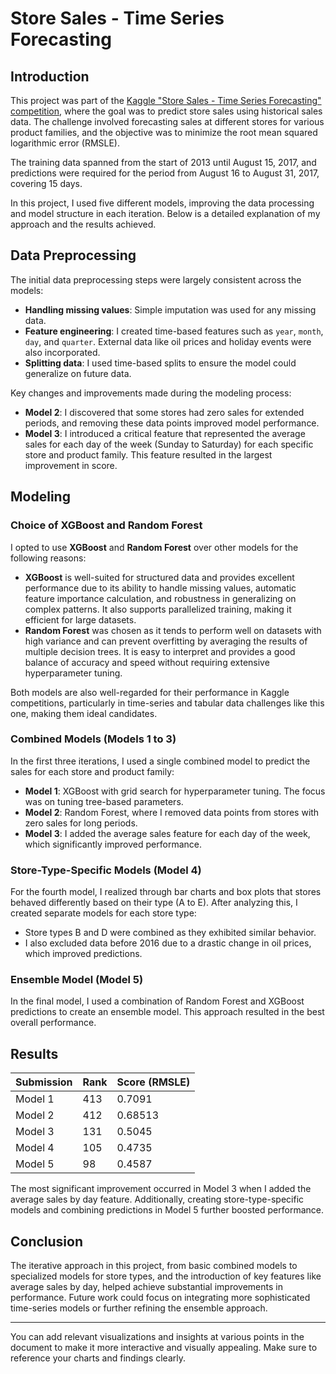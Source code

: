 
# Store Sales - Time Series Forecasting

## Introduction

This project was part of the [Kaggle "Store Sales - Time Series Forecasting" competition](https://www.kaggle.com/competitions/store-sales-time-series-forecasting/overview), where the goal was to predict store sales using historical sales data. The challenge involved forecasting sales at different stores for various product families, and the objective was to minimize the root mean squared logarithmic error (RMSLE).

The training data spanned from the start of 2013 until August 15, 2017, and predictions were required for the period from August 16 to August 31, 2017, covering 15 days.

In this project, I used five different models, improving the data processing and model structure in each iteration. Below is a detailed explanation of my approach and the results achieved.

## Data Preprocessing

The initial data preprocessing steps were largely consistent across the models:

- **Handling missing values**: Simple imputation was used for any missing data.
- **Feature engineering**: I created time-based features such as `year`, `month`, `day`, and `quarter`. External data like oil prices and holiday events were also incorporated.
- **Splitting data**: I used time-based splits to ensure the model could generalize on future data.

Key changes and improvements made during the modeling process:

- **Model 2**: I discovered that some stores had zero sales for extended periods, and removing these data points improved model performance.
- **Model 3**: I introduced a critical feature that represented the average sales for each day of the week (Sunday to Saturday) for each specific store and product family. This feature resulted in the largest improvement in score.

## Modeling

### Choice of XGBoost and Random Forest

I opted to use **XGBoost** and **Random Forest** over other models for the following reasons:

- **XGBoost** is well-suited for structured data and provides excellent performance due to its ability to handle missing values, automatic feature importance calculation, and robustness in generalizing on complex patterns. It also supports parallelized training, making it efficient for large datasets.
- **Random Forest** was chosen as it tends to perform well on datasets with high variance and can prevent overfitting by averaging the results of multiple decision trees. It is easy to interpret and provides a good balance of accuracy and speed without requiring extensive hyperparameter tuning.

Both models are also well-regarded for their performance in Kaggle competitions, particularly in time-series and tabular data challenges like this one, making them ideal candidates.

### Combined Models (Models 1 to 3)

In the first three iterations, I used a single combined model to predict the sales for each store and product family:

- **Model 1**: XGBoost with grid search for hyperparameter tuning. The focus was on tuning tree-based parameters.
- **Model 2**: Random Forest, where I removed data points from stores with zero sales for long periods.
- **Model 3**: I added the average sales feature for each day of the week, which significantly improved performance.

### Store-Type-Specific Models (Model 4)

For the fourth model, I realized through bar charts and box plots that stores behaved differently based on their type (A to E). After analyzing this, I created separate models for each store type:

- Store types B and D were combined as they exhibited similar behavior.
- I also excluded data before 2016 due to a drastic change in oil prices, which improved predictions.

### Ensemble Model (Model 5)

In the final model, I used a combination of Random Forest and XGBoost predictions to create an ensemble model. This approach resulted in the best overall performance.

## Results

| Submission | Rank | Score (RMSLE) |
|------------|------|---------------|
| Model 1    | 413  | 0.7091        |
| Model 2    | 412  | 0.68513       |
| Model 3    | 131  | 0.5045        |
| Model 4    | 105  | 0.4735        |
| Model 5    | 98   | 0.4587        |

The most significant improvement occurred in Model 3 when I added the average sales by day feature. Additionally, creating store-type-specific models and combining predictions in Model 5 further boosted performance.

## Conclusion

The iterative approach in this project, from basic combined models to specialized models for store types, and the introduction of key features like average sales by day, helped achieve substantial improvements in performance. Future work could focus on integrating more sophisticated time-series models or further refining the ensemble approach.

---

You can add relevant visualizations and insights at various points in the document to make it more interactive and visually appealing. Make sure to reference your charts and findings clearly.
